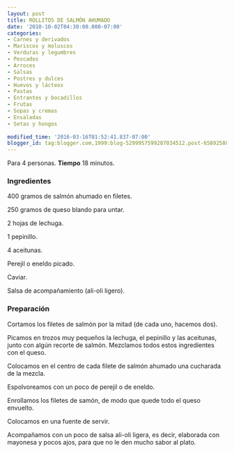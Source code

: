```yaml
---
layout: post
title: ROLLITOS DE SALMÓN AHUMADO
date: '2010-10-02T04:30:00.000-07:00'
categories:
- Carnes y derivados
- Mariscos y moluscos
- Verduras y legumbres
- Pescados
- Arroces
- Salsas
- Postres y dulces
- Huevos y lácteos
- Pastas
- Entrantes y bocadillos
- Frutas
- Sopas y cremas
- Ensaladas
- Setas y hongos
 
modified_time: '2016-03-16T01:52:41.837-07:00'
blogger_id: tag:blogger.com,1999:blog-5299957599287034512.post-6589258804998152162
---
```


Para 4 personas.
<b>Tiempo</b> 18 minutos.

<h3>Ingredientes</h3>

400 gramos de salmón ahumado en filetes.

250 gramos de queso blando para untar.

2 hojas de lechuga.

1 pepinillo.

4 aceitunas.

Perejil o eneldo picado.

Caviar.

Salsa de acompañamiento (ali-oli ligero).

<h3>Preparación</h3>

Cortamos los filetes de salmón por la mitad (de cada uno, hacemos dos).

Picamos en trozos muy pequeños la lechuga, el pepinillo y las aceitunas, junto con algún recorte de salmón. Mezclamos todos estos ingredientes con el queso.

Colocamos en el centro de cada filete de salmón ahumado una cucharada de la mezcla.

Espolvoreamos con un poco de perejil o de eneldo.

Enrollamos los filetes de samón, de modo que quede todo el queso envuelto.

Colocamos en una fuente de servir.

Acompañamos con un poco de salsa ali-oli ligera, es decir, elaborada con mayonesa y pocos ajos, para que no le den mucho sabor al plato.

